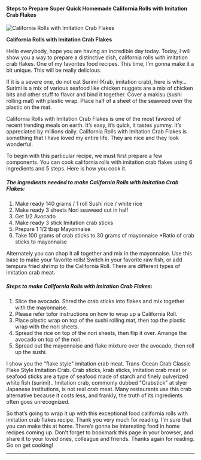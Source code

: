             

#### Steps to Prepare Super Quick Homemade California Rolls with Imitation Crab Flakes

![California Rolls with Imitation Crab Flakes](https://img-global.cpcdn.com/recipes/6385795096117248/751x532cq70/california-rolls-with-imitation-crab-flakes-recipe-main-photo.jpg)

**California Rolls with Imitation Crab Flakes**

Hello everybody, hope you are having an incredible day today. Today, I will show you a way to prepare a distinctive dish, california rolls with imitation crab flakes. One of my favorites food recipes. This time, I’m gonna make it a bit unique. This will be really delicious.

If it is a severe one, do not eat Surimi (Krab, imitation crab), here is why… Surimi is a mix of various seafood like chicken nuggets are a mix of chicken bits and other stuff to flavor and bind it together. Cover a makisu (sushi rolling mat) with plastic wrap. Place half of a sheet of the seaweed over the plastic on the mat.

California Rolls with Imitation Crab Flakes is one of the most favored of recent trending meals on earth. It’s easy, it’s quick, it tastes yummy. It’s appreciated by millions daily. California Rolls with Imitation Crab Flakes is something that I have loved my entire life. They are nice and they look wonderful.

To begin with this particular recipe, we must first prepare a few components. You can cook california rolls with imitation crab flakes using 6 ingredients and 5 steps. Here is how you cook it.

##### The ingredients needed to make California Rolls with Imitation Crab Flakes:

1.  Make ready 140 grams / 1 roll Sushi rice / white rice
2.  Make ready 3 sheets Nori seaweed cut in half
3.  Get 1/2 Avocado
4.  Make ready 3 stick Imitation crab sticks
5.  Prepare 1 1/2 tbsp Mayonnaise
6.  Take 100 grams of crab sticks to 30 grams of mayonnaise \*Ratio of crab sticks to mayonnaise

Alternately you can chop it all together and mix in the mayonnaise. Use this base to make your favorite rolls! Switch in your favorite raw fish, or add tempura fried shrimp to the California Roll. There are different types of imitation crab meat.

##### Steps to make California Rolls with Imitation Crab Flakes:

1.  Slice the avocado. Shred the crab sticks into flakes and mix together with the mayonnaise.
2.  Please refer tofor instructions on how to wrap up a California Roll.
3.  Place plastic wrap on top of the sushi rolling mat, then top the plastic wrap with the nori sheets.
4.  Spread the rice on top of the nori sheets, then flip it over. Arrange the avocado on top of the nori.
5.  Spread out the mayonnaise and flake mixture over the avocado, then roll up the sushi.

I show you the "flake style" imitation crab meat. Trans-Ocean Crab Classic Flake Style Imitation Crab. Crab sticks, krab sticks, imitation crab meat or seafood sticks are a type of seafood made of starch and finely pulverized white fish (surimi).. Imitation crab, commonly dubbed "Crabstick" at slyer Japanese institutions, is not real crab meat. Many restaurants use this crab alternative because it costs less, and frankly, the truth of its ingredients often goes unrecognized.

So that’s going to wrap it up with this exceptional food california rolls with imitation crab flakes recipe. Thank you very much for reading. I’m sure that you can make this at home. There’s gonna be interesting food in home recipes coming up. Don’t forget to bookmark this page in your browser, and share it to your loved ones, colleague and friends. Thanks again for reading. Go on get cooking!

* * *